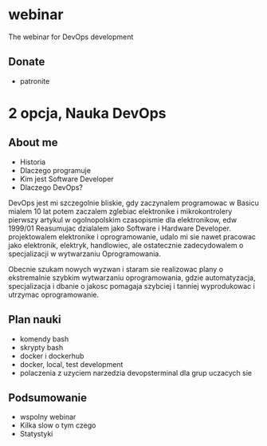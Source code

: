 # webinar
The webinar for DevOps development

## Donate
+ patronite


# 2 opcja, Nauka DevOps

## About me
+ Historia
+ Dlaczego programuje
+ Kim jest Software Developer
+ Dlaczego DevOps?

DevOps jest mi szczegolnie bliskie, 
gdy zaczynalem programowac w Basicu mialem 10 lat
potem zaczalem zglebiac elektronike i mikrokontrolery
pierwszy artykul w ogolnopolskim czasopismie dla elektronikow, edw 1999/01
Reasumujac dzialalem jako Software i Hardware Developer.
projektowalem elektronike i oprogramowanie, udalo mi sie nawet pracowac jako elektronik, elektryk, handlowiec,
ale ostatecznie zadecydowalem o specjalizacji w wytwarzaniu Oprogramowania.

Obecnie szukam nowych wyzwan i staram sie realizowac plany o ekstremalnie szybkim wytwarzaniu oprogramowania,
gdzie automatyzacja, specjalizacja i dbanie o jakosc pomagaja szybciej i tanniej wyprodukowac i utrzymac oprogramowanie.

## Plan nauki
+ komendy bash
+ skrypty bash
+ docker i dockerhub
+ docker, local, test development
+ polaczenia z uzyciem narzedzia devopsterminal dla grup uczacych sie

## Podsumowanie
+ wspolny webinar
+ Kilka slow o tym czego
+ Statystyki
